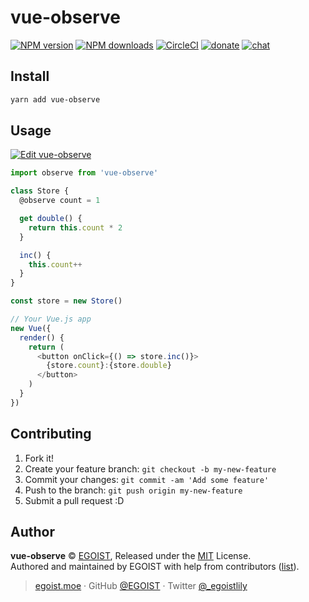 
# vue-observe

[![NPM version](https://img.shields.io/npm/v/vue-observe.svg?style=flat)](https://npmjs.com/package/vue-observe) [![NPM downloads](https://img.shields.io/npm/dm/vue-observe.svg?style=flat)](https://npmjs.com/package/vue-observe) [![CircleCI](https://circleci.com/gh/egoist/vue-observe/tree/master.svg?style=shield)](https://circleci.com/gh/egoist/vue-observe/tree/master)  [![donate](https://img.shields.io/badge/$-donate-ff69b4.svg?maxAge=2592000&style=flat)](https://github.com/egoist/donate) [![chat](https://img.shields.io/badge/chat-on%20discord-7289DA.svg?style=flat)](https://chat.egoist.moe)

## Install

```bash
yarn add vue-observe
```

## Usage

[![Edit vue-observe](https://codesandbox.io/static/img/play-codesandbox.svg)](https://codesandbox.io/s/kwm0l039w3)

```js
import observe from 'vue-observe'

class Store {
  @observe count = 1

  get double() {
    return this.count * 2
  }

  inc() {
    this.count++
  }
}

const store = new Store()

// Your Vue.js app
new Vue({
  render() {
    return (
      <button onClick={() => store.inc()}>
        {store.count}:{store.double}
      </button>
    )
  }
})
```

## Contributing

1. Fork it!
2. Create your feature branch: `git checkout -b my-new-feature`
3. Commit your changes: `git commit -am 'Add some feature'`
4. Push to the branch: `git push origin my-new-feature`
5. Submit a pull request :D


## Author

**vue-observe** © [EGOIST](https://github.com/egoist), Released under the [MIT](./LICENSE) License.<br>
Authored and maintained by EGOIST with help from contributors ([list](https://github.com/egoist/vue-observe/contributors)).

> [egoist.moe](https://egoist.moe) · GitHub [@EGOIST](https://github.com/egoist) · Twitter [@_egoistlily](https://twitter.com/_egoistlily)
